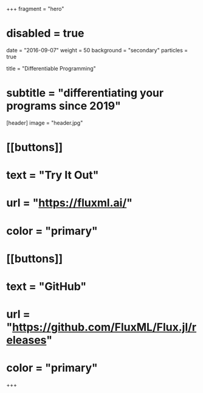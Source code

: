 +++
fragment = "hero"
# disabled = true
date = "2016-09-07"
weight = 50
background = "secondary"
particles = true

title = "Differentiable Programming"
# subtitle = "differentiating your programs since 2019"

[header]
  image = "header.jpg"

# [[buttons]]
#   text = "Try It Out"
#   url = "https://fluxml.ai/"
#   color = "primary"
#
# [[buttons]]
#   text = "GitHub"
#   url = "https://github.com/FluxML/Flux.jl/releases"
#   color = "primary"
+++
